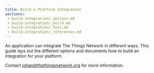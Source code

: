 ```yaml
---
title: Build a Platform Integration
sections:
 - build-integration/_options.md
 - build-integration/_build.md
 - build-integration/_host.md
 - build-integration/_references.md
---
```


An application can integrate The Things Network in different ways. This guide lays out the different options and documents how to build an integration for your platform.

Contact [johan@thethingsnetwork.org](mailto:johan@thethingsnetwork.org) for more information.
